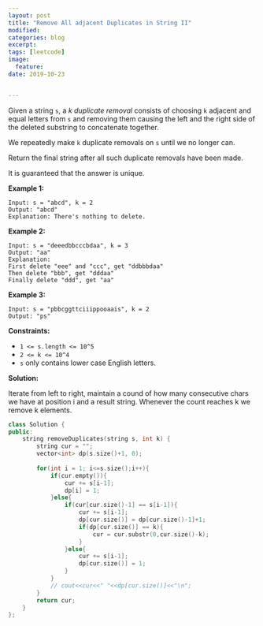 ```yaml
---
layout: post
title: "Remove All adjacent Duplicates in String II"
modified:
categories: blog
excerpt:
tags: [leetcode]
image:
  feature:
date: 2019-10-23


---
```




Given a string `s`, a *k* *duplicate removal* consists of choosing `k` adjacent and equal letters from `s` and removing them causing the left and the right side of the deleted substring to concatenate together.

We repeatedly make `k` duplicate removals on `s` until we no longer can.

Return the final string after all such duplicate removals have been made.

It is guaranteed that the answer is unique.

 

**Example 1:**

```
Input: s = "abcd", k = 2
Output: "abcd"
Explanation: There's nothing to delete.
```

**Example 2:**

```
Input: s = "deeedbbcccbdaa", k = 3
Output: "aa"
Explanation: 
First delete "eee" and "ccc", get "ddbbbdaa"
Then delete "bbb", get "dddaa"
Finally delete "ddd", get "aa"
```

**Example 3:**

```
Input: s = "pbbcggttciiippooaais", k = 2
Output: "ps"
```

 

**Constraints:**

- `1 <= s.length <= 10^5`
- `2 <= k <= 10^4`
- `s` only contains lower case English letters.



**Solution:**

Iterate from left to right, maintain a cound of how many consecutive chars we have at position i and a result string. Whenever the count reaches k we remove k elements.

```c++
class Solution {
public:
    string removeDuplicates(string s, int k) {
        string cur = "";        
        vector<int> dp(s.size()+1, 0);
        
        for(int i = 1; i<=s.size();i++){
            if(cur.empty()){
                cur += s[i-1];
                dp[i] = 1;
            }else{
                if(cur[cur.size()-1] == s[i-1]){
                    cur += s[i-1];
                    dp[cur.size()] = dp[cur.size()-1]+1;
                    if(dp[cur.size()] == k){
                        cur = cur.substr(0,cur.size()-k);
                    }
                }else{
                    cur += s[i-1];
                    dp[cur.size()] = 1;
                }
            }
            // cout<<cur<<" "<<dp[cur.size()]<<"\n";
        }
        return cur;
    }
};
```

